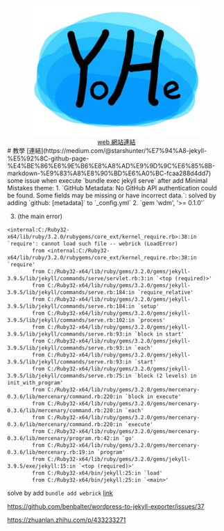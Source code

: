 
<center><img src='/assets/images/yohelogo.png'/></center>
<center><a href='https://yohe-tw.github.io/'>web 網站連結</a></center>
# 教學 
[連結](https://medium.com/@starshunter/%E7%94%A8-jekyll-%E5%92%8C-github-page-%E4%BE%86%E6%9E%B6%E8%A8%AD%E9%9D%9C%E6%85%8B-markdown-%E9%83%A8%E8%90%BD%E6%A0%BC-fcaa288d4dd7)
some issue when execute `bundle exec jekyll serve` after add Minimal Mistakes theme:
1. `GitHub Metadata: No GitHub API authentication could be found. Some fields may be missing or have incorrect data.`: solved by adding `github: [metadata]` to `_config.yml`
2. `gem 'wdm', '>= 0.1.0'`

3. (the main error)
```
<internal:C:/Ruby32-x64/lib/ruby/3.2.0/rubygems/core_ext/kernel_require.rb>:38:in `require': cannot load such file -- webrick (LoadError)
        from <internal:C:/Ruby32-x64/lib/ruby/3.2.0/rubygems/core_ext/kernel_require.rb>:38:in `require'
        from C:/Ruby32-x64/lib/ruby/gems/3.2.0/gems/jekyll-3.9.5/lib/jekyll/commands/serve/servlet.rb:3:in `<top (required)>'
        from C:/Ruby32-x64/lib/ruby/gems/3.2.0/gems/jekyll-3.9.5/lib/jekyll/commands/serve.rb:184:in `require_relative'
        from C:/Ruby32-x64/lib/ruby/gems/3.2.0/gems/jekyll-3.9.5/lib/jekyll/commands/serve.rb:184:in `setup'
        from C:/Ruby32-x64/lib/ruby/gems/3.2.0/gems/jekyll-3.9.5/lib/jekyll/commands/serve.rb:102:in `process'
        from C:/Ruby32-x64/lib/ruby/gems/3.2.0/gems/jekyll-3.9.5/lib/jekyll/commands/serve.rb:93:in `block in start'
        from C:/Ruby32-x64/lib/ruby/gems/3.2.0/gems/jekyll-3.9.5/lib/jekyll/commands/serve.rb:93:in `each'
        from C:/Ruby32-x64/lib/ruby/gems/3.2.0/gems/jekyll-3.9.5/lib/jekyll/commands/serve.rb:93:in `start'
        from C:/Ruby32-x64/lib/ruby/gems/3.2.0/gems/jekyll-3.9.5/lib/jekyll/commands/serve.rb:75:in `block (2 levels) in init_with_program'
        from C:/Ruby32-x64/lib/ruby/gems/3.2.0/gems/mercenary-0.3.6/lib/mercenary/command.rb:220:in `block in execute'
        from C:/Ruby32-x64/lib/ruby/gems/3.2.0/gems/mercenary-0.3.6/lib/mercenary/command.rb:220:in `each'
        from C:/Ruby32-x64/lib/ruby/gems/3.2.0/gems/mercenary-0.3.6/lib/mercenary/command.rb:220:in `execute'
        from C:/Ruby32-x64/lib/ruby/gems/3.2.0/gems/mercenary-0.3.6/lib/mercenary/program.rb:42:in `go'
        from C:/Ruby32-x64/lib/ruby/gems/3.2.0/gems/mercenary-0.3.6/lib/mercenary.rb:19:in `program'
        from C:/Ruby32-x64/lib/ruby/gems/3.2.0/gems/jekyll-3.9.5/exe/jekyll:15:in `<top (required)>'
        from C:/Ruby32-x64/bin/jekyll:25:in `load'
        from C:/Ruby32-x64/bin/jekyll:25:in `<main>'
```
solve by add `bundle add webrick` [link](https://github.com/jekyll/jekyll/issues/8523)

https://github.com/benbalter/wordpress-to-jekyll-exporter/issues/37

https://zhuanlan.zhihu.com/p/433233271
